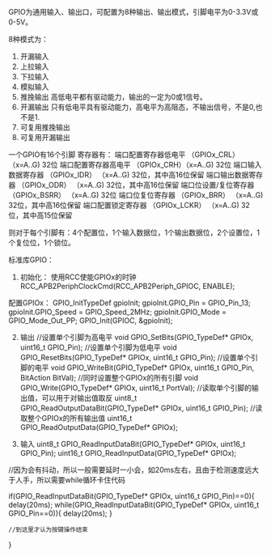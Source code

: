 GPIO为通用输入、输出口，可配置为8种输出、输出模式，引脚电平为0-3.3V或0-5V。

8种模式为：
1. 开漏输入
2. 上拉输入
3. 下拉输入
4. 模拟输入
5. 推挽输出
    高低电平都有驱动能力，输出的一定为0或1信号。
6. 开漏输出
    只有低电平具有驱动能力，高电平为高阻态，不输出信号，不是0,也不是1.
7. 可复用推挽输出
8. 可复用开漏输出

一个GPIO有16个引脚
寄存器有：
端口配置寄存器低电平 （GPIOx_CRL）（x=A..G) 32位
端口配置寄存器高电平 （GPIOx_CRH）（x=A..G) 32位
端口输入数据寄存器 （GPIOx_IDR） （x=A..G) 32位，其中高16位保留
端口输出数据寄存器 （GPIOx_ODR） （x=A..G) 32位，其中高16位保留
端口位设置/复位寄存器 （GPIOx_BSRR） （x=A..G) 32位
端口位复位寄存器 （GPIOx_BRR） （x=A..G) 32位，其中高16位保留
端口配置锁定寄存器 （GPIOx_LCKR） （x=A..G) 32位，其中高15位保留

则对于每个引脚有：4个配置位，1个输入数据位，1个输出数据位，2个设置位，1个复位位，1个锁位。

标准库GPIO：
1. 初始化：
使用RCC使能GPIOx的时钟
RCC_APB2PeriphClockCmd(RCC_APB2Periph_GPIOC, ENABLE);

配置GPIOx：
GPIO_InitTypeDef gpioInit;
gpioInit.GPIO_Pin = GPIO_Pin_13;
gpioInit.GPIO_Speed = GPIO_Speed_2MHz;
gpioInit.GPIO_Mode = GPIO_Mode_Out_PP;
GPIO_Init(GPIOC, &gpioInit);

2. 输出
//设置单个引脚为高电平
void GPIO_SetBits(GPIO_TypeDef* GPIOx, uint16_t GPIO_Pin);
//设置单个引脚为低电平
void GPIO_ResetBits(GPIO_TypeDef* GPIOx, uint16_t GPIO_Pin);
//设置单个引脚的电平
void GPIO_WriteBit(GPIO_TypeDef* GPIOx, uint16_t GPIO_Pin, BitAction BitVal);
//同时设置整个GPIOx的所有引脚
void GPIO_Write(GPIO_TypeDef* GPIOx, uint16_t PortVal);
//读取单个引脚的输出值，可以用于对输出值取反
uint8_t GPIO_ReadOutputDataBit(GPIO_TypeDef* GPIOx, uint16_t GPIO_Pin);
//读取整个GPIOx的所有输出值
uint16_t GPIO_ReadOutputData(GPIO_TypeDef* GPIOx);

3. 输入
uint8_t GPIO_ReadInputDataBit(GPIO_TypeDef* GPIOx, uint16_t GPIO_Pin);
uint16_t GPIO_ReadInputData(GPIO_TypeDef* GPIOx);

//因为会有抖动，所以一般需要延时一小会，如20ms左右，且由于检测速度远大于人手，所以需要while循环卡住代码

if(GPIO_ReadInputDataBit(GPIO_TypeDef* GPIOx, uint16_t GPIO_Pin)==0){
    delay(20ms);
    while(GPIO_ReadInputDataBit(GPIO_TypeDef* GPIOx, uint16_t GPIO_Pin==0)){
        delay(20ms);
    }


    //到这里才认为按键操作结束
}
